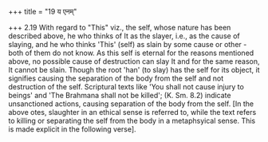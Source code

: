 +++
title = "19 य एनम्"

+++
2.19 With regard to "This" viz., the self, whose nature has been described above, he who thinks of It as the slayer, i.e., as the cause of slaying, and he who thinks 'This' (self) as slain by some cause or other - both of them do not know. As this self is eternal for the reasons mentioned above, no possible cause of destruction can slay It and for the same reason, It cannot be slain. Though the root 'han' (to slay) has the self for its object, it signifies causing the separation of the body from the self and not destruction of the self. Scriptural texts like 'You shall not cause injury to beings' and 'The Brahmana shall not be killed'; (K. Sm. 8.2) indicate unsanctioned actions,
causing separation of the body from the self. \[In the above otes,
slaughter in an ethical sense is referred to, while the text refers to killing or separating the self from the body in a metaphsyical sense.
This is made explicit in the following verse\].
